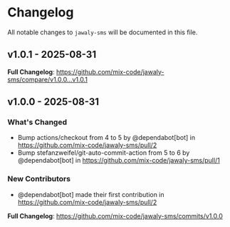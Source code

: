 # Changelog

All notable changes to `jawaly-sms` will be documented in this file.

## v1.0.1 - 2025-08-31

**Full Changelog**: https://github.com/mix-code/jawaly-sms/compare/v1.0.0...v1.0.1

## v1.0.0 - 2025-08-31

### What's Changed

* Bump actions/checkout from 4 to 5 by @dependabot[bot] in https://github.com/mix-code/jawaly-sms/pull/2
* Bump stefanzweifel/git-auto-commit-action from 5 to 6 by @dependabot[bot] in https://github.com/mix-code/jawaly-sms/pull/1

### New Contributors

* @dependabot[bot] made their first contribution in https://github.com/mix-code/jawaly-sms/pull/2

**Full Changelog**: https://github.com/mix-code/jawaly-sms/commits/v1.0.0
